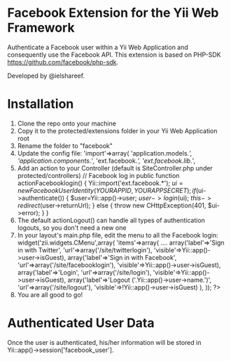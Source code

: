 # Facebook Extension for the Yii Web Framework
Authenticate a Facebook user within a Yii Web Application and consequently use the Facebook API. This extension is based on PHP-SDK https://github.com/facebook/php-sdk.

Developed by @ielshareef.

# Installation

1. Clone the repo onto your machine
2. Copy it to the protected/extensions folder in your Yii Web Application root
3. Rename the folder to "facebook"
4. Update the config file:
	'import'=>array(
		'application.models.*',
		'application.components.*',
		'ext.facebook.*',
		'ext.facebook.lib.*',
5. Add an action to your Controller (default is SiteController.php under protected/controllers)
	// Facebook log in
	public function actionFacebooklogin() {
		Yii::import('ext.facebook.*');
	    $ui = new FacebookUserIdentity(YOUR APP ID, YOUR APP SECRET);
		if ($ui->authenticate()) {
	        $user=Yii::app()->user;
	        $user->login($ui);
	    	$this->redirect($user->returnUrl);
	 	} else {
	    	throw new CHttpException(401, $ui->error);
		}
	}
6. The default actionLogout() can handle all types of authentication logouts, so you don't need a new one
7. In your layout's main.php file, edit the menu to all the Facebook login:
	<?php $this->widget('zii.widgets.CMenu',array(
		'items'=>array(
			....
			array('label'=>'Sign in with Twitter', 'url'=>array('/site/twitterlogin'), 'visible'=>Yii::app()->user->isGuest),
			array('label'=>'Sign in with Facebook', 'url'=>array('/site/facebooklogin'), 'visible'=>Yii::app()->user->isGuest),
			array('label'=>'Login', 'url'=>array('/site/login'), 'visible'=>Yii::app()->user->isGuest),
			array('label'=>'Logout ('.Yii::app()->user->name.')', 'url'=>array('/site/logout'), 'visible'=>!Yii::app()->user->isGuest)
		),
	)); ?>
8. You are all good to go!

# Authenticated User Data

Once the user is authenticated, his/her information will be stored in Yii::app()->session['facebook_user'].